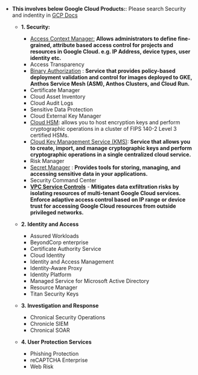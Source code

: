 - **This involves below Google Cloud Products:**: Please search Security and indentity in [GCP Docs](https://cloud.google.com/docs)

  - **1. Security:** 
    - [Access Context Manager:](https://github.com/Ajit1279/GCP_Learning/tree/main/20240214_Security_Identity/20240227_AccessContextManager) **Allows administrators to define fine-grained, attribute based access control for projects and resources in Google Cloud. e.g. IP Address, device types, user identity etc.** 
    - Access Transparency
    - [Binary Authorization](https://github.com/Ajit1279/GCP_Learning/tree/main/20240214_Security_Identity/20240224_BinaryAuthorization) : **Service that provides policy-based deployment validation and control for images deployed to GKE, Anthos Service Mesh (ASM), Anthos Clusters, and Cloud Run.**
    - Certificate Manager
    - Cloud Asset Inventory
    - Cloud Audit Logs
    - Sensitive Data Protection
    - Cloud External Key Manager
    - [Cloud HSM](https://cloud.google.com/kms/docs/hsm): allows you to host encryption keys and perform cryptographic operations in a cluster of FIPS 140-2 Level 3 certified HSMs.
    - [Cloud Key Management Service (KMS)](https://github.com/Ajit1279/GCP_Learning/tree/main/20240214_Security_Identity/20240225_KMS): **Service that allows you to create, import, and manage cryptographic keys and perform cryptographic operations in a single centralized cloud service.**
    - Risk Manager
    - [Secret Manager](https://github.com/Ajit1279/GCP_Learning/tree/main/20240214_Security_Identity/20240214_SecretManager) : **Provides tools for storing, managing, and accessing sensitive data in your applications.** 
    - Security Command Center
    - **[VPC Service Controls](https://github.com/Ajit1279/GCP_Learning/tree/main/20240214_Security_Identity/20240302_VPCServiceControls)** - **Mitigates data exfiltration risks by isolating resources of multi-tenant Google Cloud services. Enforce adaptive access control based on IP range or device trust for accessing Google Cloud resources from outside privileged networks.**
   
  - **2. Identity and Access**
    - Assured Workloads
    - BeyondCorp enterprise
    - Certificate Authority Service
    - Cloud Identity
    - Identity and Access Management
    - Identity-Aware Proxy
    - Identity Platform
    - Managed Service for Microsoft Active Directory
    - Resource Manager
    - Titan Security Keys
       
  - **3. Investigation and Response**
    - Chronical Security Operations
    - Chronicle SIEM
    - Chronical SOAR
       
  - **4. User Protection Services**
    - Phishing Protection
    - reCAPTCHA Enterprise
    - Web Risk 
